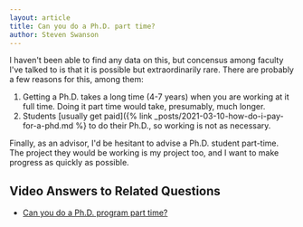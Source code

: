 ```yaml
---
layout: article
title: Can you do a Ph.D. part time?
author: Steven Swanson
---
```


I haven't been able to find any data on this, but concensus among faculty I've
talked to is that it is possible but extraordinarily rare.  There are probably
a few reasons for this, among them:

1. Getting a Ph.D. takes a long time (4-7 years) when you are working at it full time.  Doing it part time would take, presumably, much longer.
2. Students [usually get paid]({% link _posts/2021-03-10-how-do-i-pay-for-a-phd.md %} to do their Ph.D., so working is not as necessary.

Finally, as an advisor, I'd be hesitant to advise a Ph.D. student part-time.
The project they would be working is my project too, and I want to make
progress as quickly as possible.

## Video Answers to Related Questions

* [Can you do a Ph.D. program part time?](https://youtu.be/thZdtIQ3i_g?t=2495)
